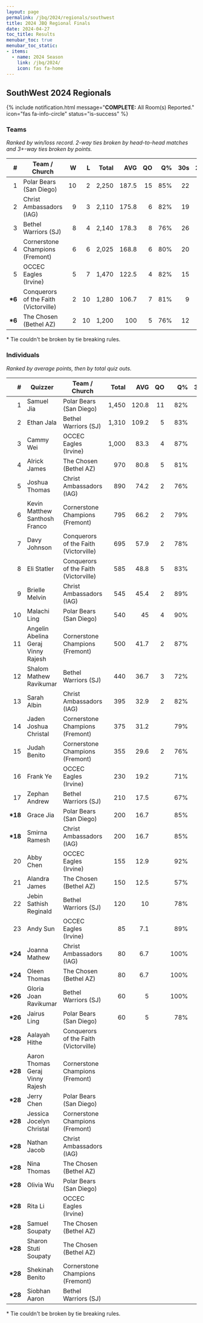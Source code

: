 ```yaml
---
layout: page
permalink: /jbq/2024/regionals/southwest
title: 2024 JBQ Regional Finals
date: 2024-04-27
toc_title: Results
menubar_toc: true
menubar_toc_static:
- items:
  - name: 2024 Season
    link: /jbq/2024/
    icon: fas fa-home
---
```



## SouthWest 2024 Regionals

{% include notification.html
   message="<b>COMPLETE:</b> All Room(s) Reported."
   icon="fas fa-info-circle"
   status="is-success" %}


### Teams

*Ranked by win/loss record. 2-way ties broken by head-to-head matches and 3+-way ties broken by points.*

| # | Team / Church | W | L | Total | AVG | QO | Q% | 30s | 20s | 10s |
|--:|---|--:|--:|--:|--:|--:|--:|--:|--:|--:|
| 1 | Polar Bears (San Diego) | 10 | 2 | 2,250 | 187.5 | 15 | 85% | 22 | 47 | 76 |
| 2 | Christ Ambassadors (IAG) | 9 | 3 | 2,110 | 175.8 | 6 | 82% | 19 | 55 | 64 |
| 3 | Bethel Warriors (SJ) | 8 | 4 | 2,140 | 178.3 | 8 | 76% | 26 | 45 | 73 |
| 4 | Cornerstone Champions (Fremont) | 6 | 6 | 2,025 | 168.8 | 6 | 80% | 20 | 49 | 69 |
| 5 | OCCEC Eagles (Irvine) | 5 | 7 | 1,470 | 122.5 | 4 | 82% | 15 | 33 | 47 |
| **\*6** | Conquerors of the Faith (Victorville) | 2 | 10 | 1,280 | 106.7 | 7 | 81% | 9 | 31 | 52 |
| **\*6** | The Chosen (Bethel AZ) | 2 | 10 | 1,200 | 100 | 5 | 76% | 12 | 33 | 36 |

\* Tie couldn't be broken by tie breaking rules.

### Individuals

*Ranked by average points, then by total quiz outs.*

| # | Quizzer | Team / Church | Total | AVG | QO | Q% | 30s | 20s | 10s |
|--:|---|---|--:|--:|--:|--:|--:|--:|--:|
| 1 | Samuel Jia | Polar Bears (San Diego) | 1,450 | 120.8 | 11 | 82% | 21 | 41 | 7 |
| 2 | Ethan Jala | Bethel Warriors (SJ) | 1,310 | 109.2 | 5 | 83% | 26 | 31 |  |
| 3 | Cammy Wei | OCCEC Eagles (Irvine) | 1,000 | 83.3 | 4 | 87% | 15 | 28 | 2 |
| 4 | Alrick James | The Chosen (Bethel AZ) | 970 | 80.8 | 5 | 81% | 11 | 26 | 20 |
| 5 | Joshua Thomas | Christ Ambassadors (IAG) | 890 | 74.2 | 2 | 76% | 13 | 32 |  |
| 6 | Kevin Matthew Santhosh Franco | Cornerstone Champions (Fremont) | 795 | 66.2 | 2 | 79% | 12 | 26 |  |
| 7 | Davy Johnson | Conquerors of the Faith (Victorville) | 695 | 57.9 | 2 | 78% | 9 | 22 | 11 |
| 8 | Eli Statler | Conquerors of the Faith (Victorville) | 585 | 48.8 | 5 | 83% |  | 9 | 41 |
| 9 | Brielle Melvin | Christ Ambassadors (IAG) | 545 | 45.4 | 2 | 89% | 6 | 19 |  |
| 10 | Malachi Ling | Polar Bears (San Diego) | 540 | 45 | 4 | 90% | 1 | 6 | 39 |
| 11 | Angelin Abelina Geraj Vinny Rajesh | Cornerstone Champions (Fremont) | 500 | 41.7 | 2 | 87% | 8 |  | 31 |
| 12 | Shalom Mathew Ravikumar | Bethel Warriors (SJ) | 440 | 36.7 | 3 | 72% |  |  | 52 |
| 13 | Sarah Albin | Christ Ambassadors (IAG) | 395 | 32.9 | 2 | 82% |  |  | 42 |
| 14 | Jaden Joshua Christal | Cornerstone Champions (Fremont) | 375 | 31.2 |  | 79% |  | 22 |  |
| 15 | Judah Benito | Cornerstone Champions (Fremont) | 355 | 29.6 | 2 | 76% |  | 1 | 38 |
| 16 | Frank Ye | OCCEC Eagles (Irvine) | 230 | 19.2 |  | 71% |  |  | 30 |
| 17 | Zephan Andrew | Bethel Warriors (SJ) | 210 | 17.5 |  | 67% |  | 10 | 8 |
| **\*18** | Grace Jia | Polar Bears (San Diego) | 200 | 16.7 |  | 85% |  |  | 23 |
| **\*18** | Smirna Ramesh | Christ Ambassadors (IAG) | 200 | 16.7 |  | 85% |  |  | 22 |
| 20 | Abby Chen | OCCEC Eagles (Irvine) | 155 | 12.9 |  | 92% |  | 4 | 8 |
| 21 | Alandra James | The Chosen (Bethel AZ) | 150 | 12.5 |  | 57% | 1 | 7 | 8 |
| 22 | Jebin Sathish Reginald | Bethel Warriors (SJ) | 120 | 10 |  | 78% |  | 1 | 13 |
| 23 | Andy Sun | OCCEC Eagles (Irvine) | 85 | 7.1 |  | 89% |  | 1 | 7 |
| **\*24** | Joanna Mathew | Christ Ambassadors (IAG) | 80 | 6.7 |  | 100% |  | 4 |  |
| **\*24** | Oleen Thomas | The Chosen (Bethel AZ) | 80 | 6.7 |  | 100% |  |  | 8 |
| **\*26** | Gloria Joan Ravikumar | Bethel Warriors (SJ) | 60 | 5 |  | 100% |  | 3 |  |
| **\*26** | Jairus Ling | Polar Bears (San Diego) | 60 | 5 |  | 78% |  |  | 7 |
| **\*28** | Aalayah Hithe | Conquerors of the Faith (Victorville) |  |  |  |  |  |  |  |
| **\*28** | Aaron Thomas Geraj Vinny Rajesh | Cornerstone Champions (Fremont) |  |  |  |  |  |  |  |
| **\*28** | Jerry Chen | Polar Bears (San Diego) |  |  |  |  |  |  |  |
| **\*28** | Jessica Jocelyn Christal | Cornerstone Champions (Fremont) |  |  |  |  |  |  |  |
| **\*28** | Nathan Jacob | Christ Ambassadors (IAG) |  |  |  |  |  |  |  |
| **\*28** | Nina Thomas | The Chosen (Bethel AZ) |  |  |  |  |  |  |  |
| **\*28** | Olivia Wu | Polar Bears (San Diego) |  |  |  |  |  |  |  |
| **\*28** | Rita Li | OCCEC Eagles (Irvine) |  |  |  |  |  |  |  |
| **\*28** | Samuel Soupaty | The Chosen (Bethel AZ) |  |  |  |  |  |  |  |
| **\*28** | Sharon Stuti Soupaty | The Chosen (Bethel AZ) |  |  |  |  |  |  |  |
| **\*28** | Shekinah Benito | Cornerstone Champions (Fremont) |  |  |  |  |  |  |  |
| **\*28** | Siobhan Aaron | Bethel Warriors (SJ) |  |  |  |  |  |  |  |

\* Tie couldn't be broken by tie breaking rules.


